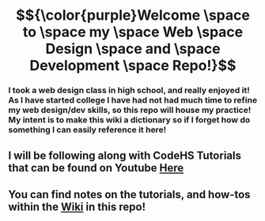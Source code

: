 
# $${\color{purple}Welcome \space to \space  my \space  Web \space  Design \space and \space Development \space  Repo!}$$

### I took a web design class in high school, and really enjoyed it! As I have started college I have had not had much time to refine my web design/dev skills, so this repo will house my practice! My intent is to make this wiki a dictionary so if I forget how do something I can easily reference it here!

## I will be following along with CodeHS Tutorials that can be found on Youtube [Here](https://www.youtube.com/watch?v=Nsw0rAQOqos&list=PLUEYQSaHI9SK6P6LaBOVtK0POhFu5GDKR) 

## You can find notes on the tutorials, and how-tos within the [Wiki](https://github.com/Hsanokklis/WedDesignAndDevelopment/wiki) in this repo! 
